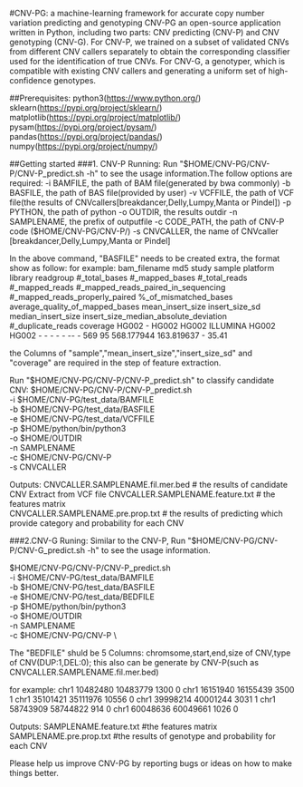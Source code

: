 #CNV-PG: a machine-learning framework for accurate copy number variation predicting and genotyping
CNV-PG an open-source application written in Python, including two parts: CNV predicting (CNV-P) and CNV genotyping (CNV-G). For CNV-P, we trained on a subset of validated CNVs from different CNV callers separately to obtain the corresponding classifier used for the identification of true CNVs. For CNV-G, a genotyper, which is compatible with existing CNV callers and generating a uniform set of high-confidence genotypes. 

##Prerequisites:
python3(https://www.python.org/)
sklearn(https://pypi.org/project/sklearn/)
matplotlib(https://pypi.org/project/matplotlib/)
pysam(https://pypi.org/project/pysam/)
pandas(https://pypi.org/project/pandas/)
numpy(https://pypi.org/project/numpy/)


##Getting started
###1. CNV-P
Running:
Run "$HOME/CNV-PG/CNV-P/CNV-P_predict.sh -h" to see the usage information.The follow options are required:
	-i BAMFILE, the path of BAM file(generated by bwa commonly) 
	-b BASFILE, the path of BAS file(provided by user)
	-v VCFFILE, the path of VCF file(the results of CNVcallers[breakdancer,Delly,Lumpy,Manta or Pindel])
	-p PYTHON, the path of python
	-o OUTDIR, the results outdir
	-n SAMPLENAME, the prefix of outputfile
	-c CODE_PATH, the path of CNV-P code ($HOME/CNV-PG/CNV-P/)
	-s CNVCALLER, the name of CNVcaller [breakdancer,Delly,Lumpy,Manta or Pindel]
	
In the above command, "BASFILE" needs to be created extra, the format show as follow:
for example:
bam_filename    md5     study   sample  platform        library readgroup       #_total_bases   #_mapped_bases  #_total_reads   #_mapped_reads  #_mapped_reads_paired_in_sequencing     #_mapped_reads_properly_paired  %_of_mismatched_bases   average_quality_of_mapped_bases mean_insert_size        insert_size_sd median_insert_size       insert_size_median_absolute_deviation   #_duplicate_reads       coverage
HG002   -       HG002   HG002   ILLUMINA        HG002   HG002   -       -       -       -       -      --       -       569     95      568.177944      163.819637      -       35.41

the Columns of "sample","mean_insert_size","insert_size_sd" and "coverage" are required in the step of feature extraction. 

Run "$HOME/CNV-PG/CNV-P/CNV-P_predict.sh" to  classify candidate CNV:
$HOME/CNV-PG/CNV-P/CNV-P_predict.sh \
        -i $HOME/CNV-PG/test_data/BAMFILE \
        -b $HOME/CNV-PG/test_data/BASFILE \
        -e $HOME/CNV-PG/test_data/VCFFILE \
        -p $HOME/python/bin/python3 \
        -o $HOME/OUTDIR \
        -n SAMPLENAME \
        -c $HOME/CNV-PG/CNV-P \
        -s CNVCALLER 

Outputs:
CNVCALLER.SAMPLENAME.fil.mer.bed # the results of candidate CNV Extract from VCF file
CNVCALLER.SAMPLENAME.feature.txt # the features matrix  
CNVCALLER.SAMPLENAME.pre.prop.txt # the results of predicting which provide category and probability for each CNV


###2.CNV-G
Runing:
Similar to the CNV-P, Run "$HOME/CNV-PG/CNV-P/CNV-G_predict.sh -h" to see the usage information.

$HOME/CNV-PG/CNV-P/CNV-P_predict.sh \
        -i $HOME/CNV-PG/test_data/BAMFILE \
        -b $HOME/CNV-PG/test_data/BASFILE \
        -e $HOME/CNV-PG/test_data/BEDFILE \
        -p $HOME/python/bin/python3 \
        -o $HOME/OUTDIR \
        -n SAMPLENAME \
        -c $HOME/CNV-PG/CNV-P \

The "BEDFILE" shuld be 5 Columns: chromsome,start,end,size of CNV,type of CNV(DUP:1,DEL:0); this also can be generate by CNV-P(such as CNVCALLER.SAMPLENAME.fil.mer.bed)

for example:
chr1    10482480        10483779        1300    0
chr1    16151940        16155439        3500    1
chr1    35101421        35111976        10556   0
chr1    39998214        40001244        3031    1
chr1    58743909        58744822        914     0
chr1    60048636        60049661        1026    0

Outputs:
SAMPLENAME.feature.txt  #the features matrix
SAMPLENAME.pre.prop.txt #the results of genotype and probability for each CNV

Please help us improve CNV-PG by reporting bugs or ideas on how to make things better.
